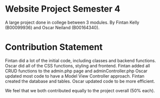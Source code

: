 # Website Project Semester 4
 A large project done in college between 3 modules.
 By Fintan Kelly (B00099936) and Oscar Neiland (B00164340).

# Contribution Statement
Fintan did a lot of the initial code, including classes and backend functions.
Oscar did all of the CSS functions, styling and frontend.
Fintan added all CRUD functions to the admin.php page and adminController.php
Oscar updated most code to have a Model View Controller approach.
Fintan created the database and tables.
Oscar updated code to be more efficient.

We feel that we both contributed equally to the project overall (50% each).

